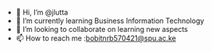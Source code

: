 - 👋 Hi, I’m @jlutta
- 🌱 I’m currently learning Business Information Technology
- 💞️ I’m looking to collaborate on learning new aspects
- 📫 How to reach me :bobitnrb570421@spu.ac.ke

<!---
JLSPU/JLSPU is a ✨ special ✨ repository because its `README.md` (this file) appears on your GitHub profile.
You can click the Preview link to take a look at your changes.
--->
